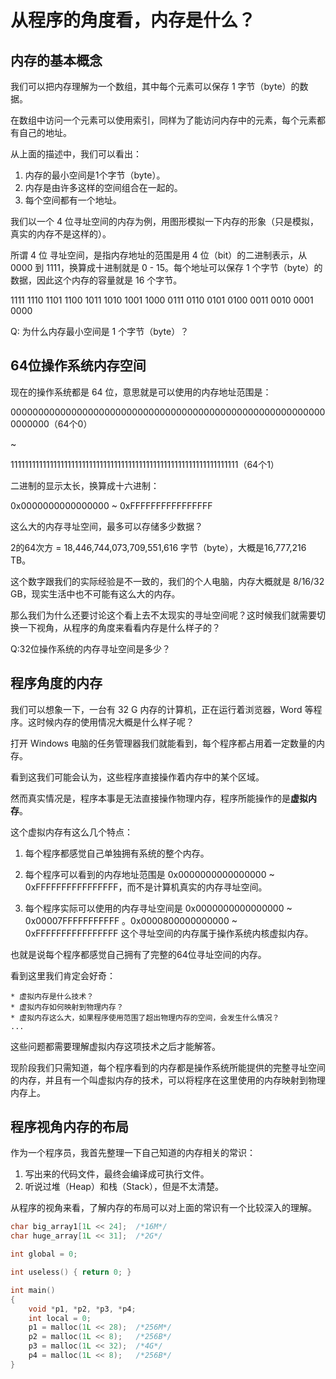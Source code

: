 # 从程序的角度看，内存是什么？

## 内存的基本概念

我们可以把内存理解为一个数组，其中每个元素可以保存 1 字节（byte）的数据。

在数组中访问一个元素可以使用索引，同样为了能访问内存中的元素，每个元素都有自己的地址。

从上面的描述中，我们可以看出：
1. 内存的最小空间是1个字节（byte）。
2. 内存是由许多这样的空间组合在一起的。
3. 每个空间都有一个地址。

我们以一个 4 位寻址空间的内存为例，用图形模拟一下内存的形象（只是模拟，真实的内存不是这样的）。

所谓 4 位 寻址空间，是指内存地址的范围是用 4 位（bit）的二进制表示，从 0000 到 1111，换算成十进制就是 0 - 15。每个地址可以保存 1 个字节（byte）的数据，因此这个内存的容量就是 16 个字节。

1111
1110
1101
1100
1011
1010
1001
1000
0111
0110
0101
0100
0011
0010
0001
0000

Q: 为什么内存最小空间是 1 个字节（byte）？ 

## 64位操作系统内存空间

现在的操作系统都是 64 位，意思就是可以使用的内存地址范围是：

0000000000000000000000000000000000000000000000000000000000000000（64个0）

~

1111111111111111111111111111111111111111111111111111111111111111（64个1）

二进制的显示太长，换算成十六进制：

0x0000000000000000 ~ 0xFFFFFFFFFFFFFFFF

这么大的内存寻址空间，最多可以存储多少数据？

2的64次方 = 18,446,744,073,709,551,616 字节（byte），大概是16,777,216 TB。

这个数字跟我们的实际经验是不一致的，我们的个人电脑，内存大概就是 8/16/32 GB，现实生活中也不可能有这么大的内存。

那么我们为什么还要讨论这个看上去不太现实的寻址空间呢？这时候我们就需要切换一下视角，从程序的角度来看看内存是什么样子的？

Q:32位操作系统的内存寻址空间是多少？

## 程序角度的内存

我们可以想象一下，一台有 32 G 内存的计算机，正在运行着浏览器，Word 等程序。这时候内存的使用情况大概是什么样子呢？

打开 Windows 电脑的任务管理器我们就能看到，每个程序都占用着一定数量的内存。

看到这我们可能会认为，这些程序直接操作着内存中的某个区域。

然而真实情况是，程序本事是无法直接操作物理内存，程序所能操作的是**虚拟内存**。

这个虚拟内存有这么几个特点：

1. 每个程序都感觉自己单独拥有系统的整个内存。

2. 每个程序可以看到的内存地址范围是 0x0000000000000000 ~ 0xFFFFFFFFFFFFFFFF，而不是计算机真实的内存寻址空间。

3. 每个程序实际可以使用的内存寻址空间是 0x0000000000000000 ~ 0x00007FFFFFFFFFFF 。0x0000800000000000 ~ 0xFFFFFFFFFFFFFFFF 这个寻址空间的内存属于操作系统内核虚拟内存。

也就是说每个程序都感觉自己拥有了完整的64位寻址空间的内存。

看到这里我们肯定会好奇：

    * 虚拟内存是什么技术？
    * 虚拟内存如何映射到物理内存？
    * 虚拟内存这么大，如果程序使用范围了超出物理内存的空间，会发生什么情况？
    ...

这些问题都需要理解虚拟内存这项技术之后才能解答。

现阶段我们只需知道，每个程序看到的内存都是操作系统所能提供的完整寻址空间的内存，并且有一个叫虚拟内存的技术，可以将程序在这里使用的内存映射到物理内存上。

## 程序视角内存的布局

作为一个程序员，我首先整理一下自己知道的内存相关的常识：
1. 写出来的代码文件，最终会编译成可执行文件。
2. 听说过堆（Heap）和栈（Stack），但是不太清楚。

从程序的视角来看，了解内存的布局可以对上面的常识有一个比较深入的理解。

 
```c
char big_array1[1L << 24];  /*16M*/
char huge_array[1L << 31];  /*2G*/

int global = 0;

int useless() { return 0; }

int main()
{
    void *p1, *p2, *p3, *p4;
    int local = 0;
    p1 = malloc(1L << 28);  /*256M*/
    p2 = malloc(1L << 8);   /*256B*/
    p3 = malloc(1L << 32);  /*4G*/
    p4 = malloc(1L << 8);   /*256B*/
}
```